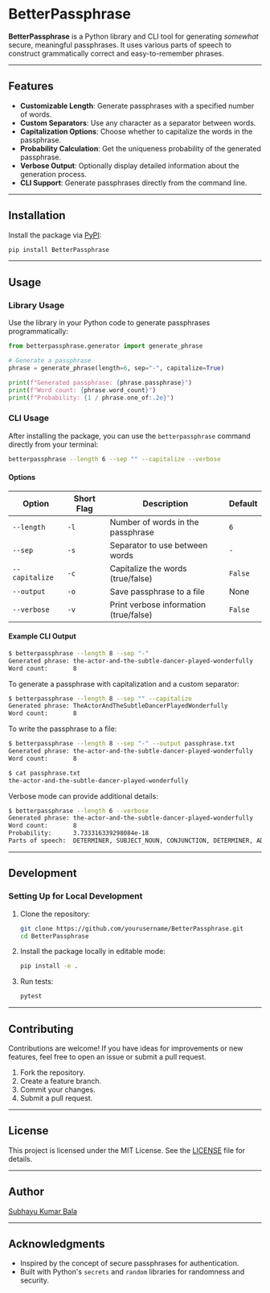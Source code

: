 # BetterPassphrase

**BetterPassphrase** is a Python library and CLI tool for generating _somewhat_ secure, meaningful passphrases. It uses various parts of speech to construct grammatically correct and easy-to-remember phrases.

---

## Features

- **Customizable Length**: Generate passphrases with a specified number of words.
- **Custom Separators**: Use any character as a separator between words.
- **Capitalization Options**: Choose whether to capitalize the words in the passphrase.
- **Probability Calculation**: Get the uniqueness probability of the generated passphrase.
- **Verbose Output**: Optionally display detailed information about the generation process.
- **CLI Support**: Generate passphrases directly from the command line.

---

## Installation

Install the package via [PyPI](https://pypi.org/project/BetterPassphrase):

```bash
pip install BetterPassphrase
```

---

## Usage

### Library Usage

Use the library in your Python code to generate passphrases programmatically:

```python
from betterpassphrase.generator import generate_phrase

# Generate a passphrase
phrase = generate_phrase(length=6, sep="-", capitalize=True)

print(f"Generated passphrase: {phrase.passphrase}")
print(f"Word count: {phrase.word_count}")
print(f"Probability: {1 / phrase.one_of:.2e}")
```

### CLI Usage

After installing the package, you can use the `betterpassphrase` command directly from your terminal:

```bash
betterpassphrase --length 6 --sep "" --capitalize --verbose
```

#### Options

| Option            | Short Flag | Description                                   | Default         |
|-------------------|------------|-----------------------------------------------|-----------------|
| `--length`        | `-l`       | Number of words in the passphrase             | `6`             |
| `--sep`           | `-s`       | Separator to use between words                | `-`             |
| `--capitalize`    | `-c`       | Capitalize the words (true/false)             | `False`         |
| `--output`        | `-o`       | Save passphrase to a file                     | None            |
| `--verbose`       | `-v`       | Print verbose information (true/false)        | `False`         |

#### Example CLI Output

```bash
$ betterpassphrase --length 8 --sep "-"
Generated phrase: the-actor-and-the-subtle-dancer-played-wonderfully
Word count:       8
```

To generate a passphrase with capitalization and a custom separator:

```bash
$ betterpassphrase --length 8 --sep "" --capitalize
Generated phrase: TheActorAndTheSubtleDancerPlayedWonderfully
Word count:       8
```

To write the passphrase to a file:

```bash
$ betterpassphrase --length 8 --sep "-" --output passphrase.txt
Generated phrase: the-actor-and-the-subtle-dancer-played-wonderfully
Word count:       8

$ cat passphrase.txt
the-actor-and-the-subtle-dancer-played-wonderfully
```

Verbose mode can provide additional details:

```bash
$ betterpassphrase --length 6 --verbose
Generated phrase: the-actor-and-the-subtle-dancer-played-wonderfully
Word count:       8
Probability:      3.733316339298084e-18
Parts of speech:  DETERMINER, SUBJECT_NOUN, CONJUNCTION, DETERMINER, ADJECTIVE, OBJECT_NOUN, VERB, ADVERB
```

---

## Development

### Setting Up for Local Development

1. Clone the repository:

    ```bash
    git clone https://github.com/yourusername/BetterPassphrase.git
    cd BetterPassphrase
    ```

2. Install the package locally in editable mode:

    ```bash
    pip install -e .
    ```

3. Run tests:

    ```bash
    pytest
    ```

---

## Contributing

Contributions are welcome! If you have ideas for improvements or new features, feel free to open an issue or submit a pull request.

1. Fork the repository.
2. Create a feature branch.
3. Commit your changes.
4. Submit a pull request.

---

## License

This project is licensed under the MIT License. See the [LICENSE](LICENSE.txt) file for details.

---

## Author

[Subhayu Kumar Bala](https://github.com/subhayu99)

---

## Acknowledgments

- Inspired by the concept of secure passphrases for authentication.
- Built with Python's `secrets` and `random` libraries for randomness and security.
